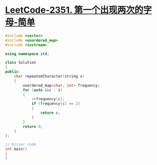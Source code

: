 # [LeetCode-2351. 第一个出现两次的字母-简单](https://leetcode.cn/problems/first-letter-to-appear-twice/)



```c++
#include <vector>
#include <unordered_map>
#include <iostream>

using namespace std;

class Solution
{
public:
    char repeatedCharacter(string s)
    {
        unordered_map<char, int> frequency;
        for (auto &&c : s)
        {
            ++frequency[c];
            if (frequency[c] == 2)
            {
                return c;
            }
        }
        return 0;
    }
};

// Driver code
int main()
{
}

```


